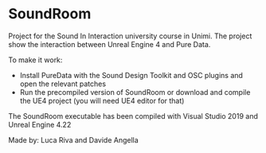 # SoundRoom
Project for the Sound In Interaction university course in Unimi.
The project show the interaction between Unreal Engine 4 and Pure Data.

To make it work:
- Install PureData with the Sound Design Toolkit and OSC plugins and open the relevant patches
- Run the precompiled version of SoundRoom or download and compile the UE4 project (you will need UE4 editor for that)

The SoundRoom executable has been compiled with Visual Studio 2019 and Unreal Engine 4.22

Made by: Luca Riva and Davide Angella
